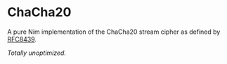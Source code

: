 # ChaCha20

A pure Nim implementation of the ChaCha20 stream cipher as defined by
[RFC8439](https://tools.ietf.org/html/rfc8439).

*Totally unoptimized.*

